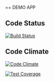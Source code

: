 == DEMO APP

## Code Status

[![Build Status](https://travis-ci.org/priya-ver/demo_app_travis.svg?branch=master)](https://travis-ci.org/priya-ver/demo_app_travis)

## Code Climate

[![Code Climate](https://codeclimate.com/github/priya-ver/demo_app_travis/badges/gpa.svg)](https://codeclimate.com/github/priya-ver/demo_app_travis)

[![Test Coverage](https://codeclimate.com/github/priya-ver/demo_app_travis/badges/coverage.svg)](https://codeclimate.com/github/priya-ver/demo_app_travis/coverage)
